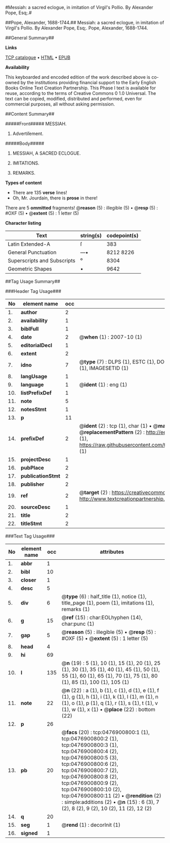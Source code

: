 #Messiah: a sacred eclogue, in imitation of Virgil's Pollio. By Alexander Pope, Esq;.#

##Pope, Alexander, 1688-1744.##
Messiah: a sacred eclogue, in imitation of Virgil's Pollio. By Alexander Pope, Esq;.
Pope, Alexander, 1688-1744.

##General Summary##

**Links**

[TCP catalogue](http://www.ota.ox.ac.uk/tcp/)  • 
[HTML](http://tei.it.ox.ac.uk/tcp/Texts-HTML/free/004/004809279.html)  • 
[EPUB](http://tei.it.ox.ac.uk/tcp/Texts-EPUB/free/004/004809279.epub)

**Availability**

This keyboarded and encoded edition of the
	       work described above is co-owned by the institutions
	       providing financial support to the Early English Books
	       Online Text Creation Partnership. This Phase I text is
	       available for reuse, according to the terms of Creative
	       Commons 0 1.0 Universal. The text can be copied,
	       modified, distributed and performed, even for
	       commercial purposes, all without asking permission.


##Content Summary##

#####Front#####
MESSIAH.
1. Advertiſement.

#####Body#####

1. MESSIAH,
A
SACRED ECLOGUE.

1. IMITATIONS.

1. REMARKS.

**Types of content**

  * There are 135 **verse** lines!
  * Oh, Mr. Jourdain, there is **prose** in there!

There are 5 **ommitted** fragments! 
 @__reason__ (5) : illegible (5)  •  @__resp__ (5) : #OXF (5)  •  @__extent__ (5) : 1 letter (5)

**Character listing**


|Text|string(s)|codepoint(s)|
|---|---|---|
|Latin Extended-A|ſ|383|
|General Punctuation|—•|8212 8226|
|Superscripts             and Subscripts|⁰|8304|
|Geometric Shapes|▪|9642|

##Tag Usage Summary##

###Header Tag Usage###

|No|element name|occ|attributes|
|---|---|---|---|
|1.|__author__|2||
|2.|__availability__|1||
|3.|__biblFull__|1||
|4.|__date__|2| @__when__ (1) : 2007-10 (1)|
|5.|__editorialDecl__|1||
|6.|__extent__|2||
|7.|__idno__|7| @__type__ (7) : DLPS (1), ESTC (1), DOCNO (1), TCP (1), GALEDOCNO (1), CONTENTSET (1), IMAGESETID (1)|
|8.|__langUsage__|1||
|9.|__language__|1| @__ident__ (1) : eng (1)|
|10.|__listPrefixDef__|1||
|11.|__note__|5||
|12.|__notesStmt__|1||
|13.|__p__|11||
|14.|__prefixDef__|2| @__ident__ (2) : tcp (1), char (1)  •  @__matchPattern__ (2) : ([0-9\-]+):([0-9IVX]+) (1), (.+) (1)  •  @__replacementPattern__ (2) : http://eebo.chadwyck.com/downloadtiff?vid=$1&page=$2 (1), https://raw.githubusercontent.com/textcreationpartnership/Texts/master/tcpchars.xml#$1 (1)|
|15.|__projectDesc__|1||
|16.|__pubPlace__|2||
|17.|__publicationStmt__|2||
|18.|__publisher__|2||
|19.|__ref__|2| @__target__ (2) : https://creativecommons.org/publicdomain/zero/1.0/ (1), http://www.textcreationpartnership.org/docs/. (1)|
|20.|__sourceDesc__|1||
|21.|__title__|2||
|22.|__titleStmt__|2||


###Text Tag Usage###

|No|element name|occ|attributes|
|---|---|---|---|
|1.|__abbr__|1||
|2.|__bibl__|10||
|3.|__closer__|1||
|4.|__desc__|5||
|5.|__div__|6| @__type__ (6) : half_title (1), notice (1), title_page (1), poem (1), imitations (1), remarks (1)|
|6.|__g__|15| @__ref__ (15) : char:EOLhyphen (14), char:punc (1)|
|7.|__gap__|5| @__reason__ (5) : illegible (5)  •  @__resp__ (5) : #OXF (5)  •  @__extent__ (5) : 1 letter (5)|
|8.|__head__|4||
|9.|__hi__|69||
|10.|__l__|135| @__n__ (19) : 5 (1), 10 (1), 15 (1), 20 (1), 25 (1), 30 (1), 35 (1), 40 (1), 45 (1), 50 (1), 55 (1), 60 (1), 65 (1), 70 (1), 75 (1), 80 (1), 85 (1), 100 (1), 105 (1)|
|11.|__note__|22| @__n__ (22) : a (1), b (1), c (1), d (1), e (1), f (1), g (1), h (1), i (1), k (1), l (1), m (1), n (1), o (1), p (1), q (1), r (1), s (1), t (1), v (1), w (1), x (1)  •  @__place__ (22) : bottom (22)|
|12.|__p__|26||
|13.|__pb__|20| @__facs__ (20) : tcp:0476900800:1 (1), tcp:0476900800:2 (1), tcp:0476900800:3 (1), tcp:0476900800:4 (2), tcp:0476900800:5 (3), tcp:0476900800:6 (2), tcp:0476900800:7 (2), tcp:0476900800:8 (2), tcp:0476900800:9 (2), tcp:0476900800:10 (2), tcp:0476900800:11 (2)  •  @__rendition__ (2) : simple:additions (2)  •  @__n__ (15) : 6 (3), 7 (2), 8 (2), 9 (2), 10 (2), 11 (2), 12 (2)|
|14.|__q__|20||
|15.|__seg__|1| @__rend__ (1) : decorInit (1)|
|16.|__signed__|1||
